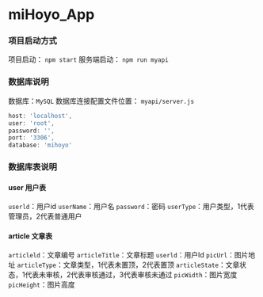 # miHoyo_App
### 项目启动方式
项目启动： `npm start`
服务端启动： `npm run myapi`

### 数据库说明
数据库：`MySQL`
数据库连接配置文件位置： `myapi/server.js`
```jsx
host: 'localhost',
user: 'root',
password: '',
port: '3306',
database: 'mihoyo'
```

### 数据库表说明
#### user 用户表
`userld`：用户id
`userName`：用户名
`password`：密码
`userType`：用户类型，1代表管理员，2代表普通用户

#### article 文章表
`articleld`：文章编号
`articleTitle`：文章标题
`userld`：用户Id
`picUrl`：图片地址
`articleType`：文章类型，1代表未置顶，2代表置顶
`articleState`：文章状态，1代表未审核，2代表审核通过，3代表审核未通过
`picWidth`：图片宽度
`picHeight`：图片高度

